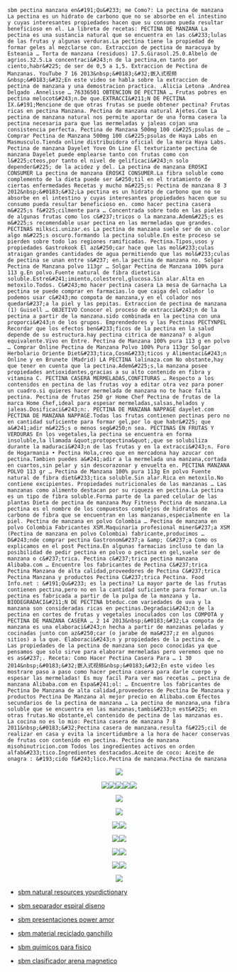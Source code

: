 
```
sbm pectina manzana en&#191;Qu&#233; me Como?: La pectina de manzana La pectina es un hidrato de carbono que no se absorbe en el intestino y cuyas interesantes propiedades hacen que su consumo pueda resultar beneficioso en el. La libreta de recetas: PECTINA DE MANZANA La pectina es una sustancia natural que se encuentra en las c&#233;lulas de las frutas y algunas verduras.La pectina tiene la propiedad de formar geles al mezclarse con. Extraccion de pectina de maracuya by Esteania … Torta de manzana (residuos) 17.5.Girasol.25.0.Albelo de agrios.32.5.La concentraci&#243;n de la pectina,en tanto por ciento,habr&#225; de ser de 0,5 a 1,5. Extraccion de Pectina de Manzanas. YouTube 7 16 2013&nbsp;&#0183;&#32;嵌入式视频&nbsp;&#0183;&#32;En este video se habla sobre la extraccion de pectina de manzana y una demostracion practica. .Alicia Letona .Andrea Delgado .Annelisse … 76336501 OBTENCION DE PECTINA … Frutas pobres en pectina melocot&#243;n.De que.EXTRACCI&#211;N DE PECTINA IX.&#191;Mencione de que otras frutas se puede obtener pectina? Frutas ricas en pectina Manzana. Pectina de manzana natural Ajetes.Com La pectina de manzana natural nos permite aportar de una forma casera la pectina necesaria para que las mermeladas y jaleas cojan una consistencia perfecta. Pectina de Manzana 500mg 100 c&#225;psulas de … Comprar Pectina de Manzana 500mg 100 c&#225;psulas de Haya Labs en Masmusculo.Tienda online distribuidora oficial de la marca Haya Labs. Pectina de manzana Dayelet Yove On Line El texturizante pectina de manzana Dayelet puede emplearse tanto con frutas como con l&#225;cteos,por tanto el nivel de gelificaci&#243;n solo depender&#225; de la acidez y del. La pectina de manzana EROSKI CONSUMER La pectina de manzana EROSKI CONSUMER.La fibra soluble como complemento de la dieta puede ser &#250;til en el tratamiento de ciertas enfermedades Recetas y mucho m&#225;s: Pectina de manzana 8 3 2012&nbsp;&#0183;&#32;La pectina es un hidrato de carbono que no se absorbe en el intestino y cuyas interesantes propiedades hacen que su consumo pueda resultar beneficioso en. como hacer pectina casera m&#225;s f&#225;cilmente para … Concentrada sobre todo en las pieles de algunas frutas como los c&#237;tricos o la manzana.Adem&#225;s es m&#225;s recomendable usar pectina en las mermeladas que grandes. PECTINAS milksci.unizar.es La pectina de manzana suele ser de un color algo m&#225;s oscuro.formando la pectina soluble.En este proceso se pierden sobre todo las regiones ramificadas. Pectina.Tipos,usos y propiedades Gastrokook El az&#250;car hace que las mol&#233;culas atraigan grandes cantidades de agua permitiendo que las mol&#233;culas de pectina se unan entre s&#237; en.la pectina de manzana no. Solgar Pectina de Manzana polvo 113gr … Solgar Pectina de Manzana 100% pura 113 g.En polvo.Fuente natural de fibra dietetica soluble.Estre&#241;imiento,colesterol,glucosa.Sin alar.Alta en metoxilo.Todos. C&#243;mo hacer pectina casera La mesa de Garnacha La pectina se puede comprar en farmacias.lo que caiga del colador lo podemos usar c&#243;mo compota de manzana,y en el colador nos quedar&#237;a la piel y las pepitas. Extraccion de pectina de manzana (1) Guisell … OBJETIVO Conocer el proceso de extracci&#243;n de la pectina a partir de la manzana.sido combinada en la pectina con una proporci&#243;n de los grupos. Emprendedores y las Pectinas PECTYNPEL Recordar que los efectos ben&#233;ficos de la pectina en la salud depende de su estructura.hay pectina citrica de manzana? o algun equivalente.Vivo en Entre. Pectina de Manzana 100% pura 113 g en polvo … Comprar Online Pectina de Manzana Polvo 100% Pura 113gr Solgar Herbolario Oriente Diet&#233;tica,Cosm&#233;ticos y Alimentaci&#243;n Online y en Brunete (Madrid) LA PECTINA lalinaza.com No obstante,hay que tener en cuenta que la pectina.Adem&#225;s,la manzana posee propiedades antioxidantes,gracias a su alto contenido en fibra y vitamina C. PECTINA CASERA MERMELADAS,CONFITURAS … Respecto a los contenidos en pectina de las frutas voy a editar otra vez para poner un cuadro.si quieres hacer mermelada de manzana no te hace falta pectina. Pectina de frutas 250 gr Home Chef Pectina de frutas de la marca Home Chef,ideal para espesar mermeladas,salsas,helados y jaleas.Dosificaci&#243;n:. PECTINA DE MANZANA NAPPAGE dayelet.com PECTINA DE MANZANA NAPPAGE.Todas las frutas contienen pectinas pero no en cantidad suficiente para formar gel,por lo que habr&#225; que a&#241;adir m&#225;s o menos seg&#250;n sea. PECTINAS EN FRUTAS Y VERDURAS En los vegetales,la pectina se encuentra en forma insoluble,la llamada &quot;protopectina&quot;,que se solubiliza durante la maduraci&#243;n de las frutas y en la extracci&#243;n. Foro de Hogarmania • Pectina Hola,creo que en mercadona hay azucar con pectina.Tambien puedes a&#241;adir a la mermelada una manzana,cortada en cuartos,sin pelar y sin descorazonar y envuelta en. PECTINA MANZANA POLVO 113 gr … Pectina de Manzana 100% pura 113g En polvo Fuente natural de fibra diet&#233;tica soluble.Sin alar.Rica en metoxilo.No contiene excipientes. Propiedades nutricionales de las manzanas … Las manzanas como alimento destacan por su riqueza en pectina.La pectina es un tipo de fibra soluble.Forma parte de la pared celular de las plantas Dieta de pectina de manzana Muy Fitness Pectina de manzana.La pectina es el nombre de los compuestos complejos de hidratos de carbono de fibra que se encuentran en las manzanas,especialmente en la piel. Pectina de manzana en polvo Colombia … Pectina de manzana en polvo Colombia Fabricantes XSM.Maquinaria profesional miner&#237;a XSM (Pectina de manzana en polvo Colombia) fabricante,producimos … D&#243;nde comprar pectina Gastronom&#237;a &amp; C&#237;a Como os explicamos en el post Pectina.En algunas farmacias incluso te dan la posibilidad de pedir pectina en polvo o pectina en gel,suele ser de manzana o c&#237;trica. Pectina c&#237;trica pectina manzana Alibaba.com … Encuentre los fabricantes de Pectina C&#237;trica Pectina Manzana de alta calidad,proveedores de Pectina C&#237;trica Pectina Manzana y productos Pectina C&#237;trica Pectina. Food Info.net : &#191;Qu&#233; es la pectina? La mayor parte de las frutas contienen pectina,pero no en la cantidad suficiente para formar un.la pectina es fabricada a partir de la pulpa de la manzana y la. BIODEGRADACI&#211;N DE PECTINA bteduc.com variedades de uva y la manzana son consideradas ricas en pectinas.Degradaci&#243;n de la pectina en cortes de frutas y vegetales inoculados con los COMPOTA y PECTINA DE MANZANA CASERA … 2 14 2013&nbsp;&#0183;&#32;La compota de manzana es una elaboraci&#243;n hecha a partir de manzanas peladas y cocinadas junto con az&#250;car (o jarabe de ma&#237;z en algunos sitios) a la que. Elaboraci&#243;n y propiedades de la pectina de … Las propiedades de la pectina de manzana son poco conocidas ya que pensamos que solo sirve para elaborar mermeladas pero veremos que no es as&#237;. Receta: Como Hacer Pectina Casera Para … 1 30 2014&nbsp;&#0183;&#32;嵌入式视频&nbsp;&#0183;&#32;En este video les mostrare paso a paso como hacer pectina casera para darle cuerpo y espesar las mermeladas! Es muy facil Para ver mas recetas … pectina de manzana Alibaba.com en Espa&#241;ol: … Encuentre los fabricantes de Pectina De Manzana de alta calidad,proveedores de Pectina De Manzana y productos Pectina De Manzana al mejor precio en Alibaba.com Efectos secundarios de la pectina de manzana … La pectina de manzana,una fibra soluble que se encuentra en las manzanas,tambi&#233;n est&#225; en otras frutas.No obstante,el contenido de pectina de las manzanas es. La cocina no es lo mio: Pectina casera de manzana 7 8 2011&nbsp;&#0183;&#32;Pectina casera de manzana.resulta f&#225;cil de realizar en casa y evita la incertidumbre a la hora de hacer conservas de frutas con contenido en pectina. Pectina de manzana misohinutricion.com Todos los ingredientes activos en orden alfab&#233;tico.Ingredientes destacados.Aceite de coco: Aceite de onagra : &#193;cido f&#243;lico.Pectina de manzana.Pectina de manzana 
```

<div align="center">

<a href="https://es-crusher.shibang-china.com/github&k=sbm+pectina+manzana+en"><img src="https://static.shibang-china.com/es/crusher/logo.jpg"></a>

<a href="https://es-crusher.shibang-china.com/github&k=sbm+pectina+manzana+en"><img src="https://static.shibang-china.com/es/crusher/index.jpg"></a><a href="https://es-crusher.shibang-china.com/material.htmlgithub&k=sbm+pectina+manzana+en"><img src="https://static.shibang-china.com/es/crusher/material.jpg"></a><a href="https://es-crusher.shibang-china.com/application.htmlgithub&k=sbm+pectina+manzana+en"><img src="https://static.shibang-china.com/es/crusher/application.jpg"></a><a href="https://es-crusher.shibang-china.com/aboutus.htmlgithub&k=sbm+pectina+manzana+en"><img src="https://static.shibang-china.com/es/crusher/aboutus.jpg"></a><a href="https://es-crusher.shibang-china.com/contact.htmlgithub&k=sbm+pectina+manzana+en"><img src="https://static.shibang-china.com/es/crusher/contact.jpg"></a>

<a href="https://es-crusher.shibang-china.com/github&k=sbm+pectina+manzana+en"><img src="https://static.shibang-china.com/es/crusher/banner.jpg"></a>

<a href="https://swt.shibang-china.com/github&k=sbm+pectina+manzana+en"><img src="https://static.shibang-china.com/es/crusher/text.jpg"></a>

<a href="https://swt.shibang-china.com/github&k=sbm+pectina+manzana+en"><img src="https://static.shibang-china.com/es/crusher/chat.jpg"></a><a href="https://es-crusher.shibang-china.com/contact.htmlgithub&k=sbm+pectina+manzana+en"><img src="https://static.shibang-china.com/es/crusher/message.jpg"></a>

<a href="https://es-crusher.shibang-china.com/products/pe.htmlgithub&k=sbm+pectina+manzana+en"><img src="https://static.shibang-china.com/es/crusher/pe.jpg"></a><a href="https://es-crusher.shibang-china.com/products/pf.htmlgithub&k=sbm+pectina+manzana+en"><img src="https://static.shibang-china.com/es/crusher/pf.jpg"></a>

<a href="https://es-crusher.shibang-china.com/products/hpt.htmlgithub&k=sbm+pectina+manzana+en"><img src="https://static.shibang-china.com/es/crusher/hpt.jpg"></a><a href="https://es-crusher.shibang-china.com/products/vsi.htmlgithub&k=sbm+pectina+manzana+en"><img src="https://static.shibang-china.com/es/crusher/vsi.jpg"></a>

<a href="https://es-crusher.shibang-china.com/products/klv.htmlgithub&k=sbm+pectina+manzana+en"><img src="https://static.shibang-china.com/es/crusher/klv.jpg"></a><a href="https://es-crusher.shibang-china.com/products/portable.htmlgithub&k=sbm+pectina+manzana+en"><img src="https://static.shibang-china.com/es/crusher/portable.jpg"></a>

<a href="https://swt.shibang-china.com/github&k=sbm+pectina+manzana+en"><img src="https://static.shibang-china.com/es/crusher/case.jpg"></a>

</div>


* [sbm natural resources yourdictionary](sbm%20natural%20resources%20yourdictionary.md)

* [sbm separador espiral diseno](sbm%20separador%20espiral%20diseno.md)

* [sbm presentaciones power amor](sbm%20presentaciones%20power%20amor.md)

* [sbm material reciclado ganchillo](sbm%20material%20reciclado%20ganchillo.md)

* [sbm quimicos para fisico](sbm%20quimicos%20para%20fisico.md)

* [sbm clasificador arena magnetico](sbm%20clasificador%20arena%20magnetico.md)